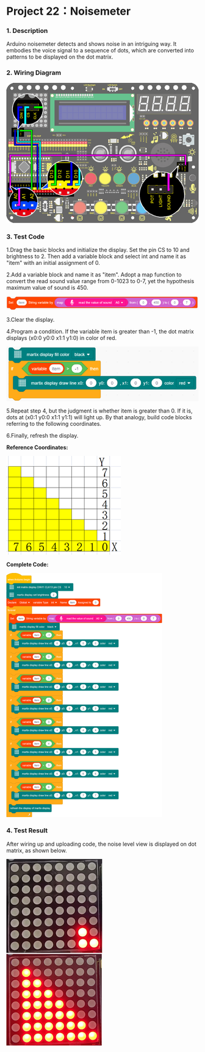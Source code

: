 # **Project 22：Noisemeter**

### **1. Description**

Arduino noisemeter detects and shows noise in an intriguing way. It embodies the voice signal to a sequence of dots, which are converted into patterns to be displayed on the dot matrix. 
### **2. Wiring Diagram**

![23-1679536215604-22](./media/23-1679536215604-22.jpg)

### **3. Test Code**

1.Drag the basic blocks and initialize the display. Set the pin CS to 10 and brightness to 2. Then add a variable block and select int and name it as "item" with an initial assignment of 0.

2.Add a variable block and name it as "item". Adopt a map function to convert the read sound value range from 0-1023 to 0-7, yet the hypothesis maximum value of sound is 450.

![image-20230330115920251](./media/image-20230330115920251.png)

3.Clear the display. 

4.Program a condition. If the variable item is greater than -1, the dot matrix displays (x0:0  y0:0 x1:1  y1:0) in color of red.

![image-20230330120747953](./media/image-20230330120747953.png)

5.Repeat step 4, but the judgment is whether item is greater than 0. If it is, dots at (x0:1  y0:0  x1:1  y1:1) will light up. By that analogy, build code blocks referring to the following coordinates. 

6.Finally, refresh the display. 

**Reference Coordinates:**

![image-20230331091954165](./media/image-20230331091954165.png)

**Complete Code:**

![22](./media/22.png)

### **4. Test Result**

After wiring up and uploading code, the noise level view is displayed on dot matrix, as shown below.

![image-20230324092636680.png](media/image-20230324092636680.png) ![image-20230324092653930.png](media/image-20230324092653930.png)       
